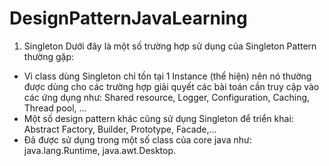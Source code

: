# DesignPatternJavaLearning

1. Singleton
Dưới đây là một số trường hợp sử dụng của Singleton Pattern thường gặp:

- Vì class dùng Singleton chỉ tồn tại 1 Instance (thể hiện) nên nó thường được dùng cho các trường hợp giải quyết các bài toán cần truy cập vào các ứng dụng như: Shared resource, Logger, Configuration, Caching, Thread pool, …
- Một số design pattern khác cũng sử dụng Singleton để triển khai: Abstract Factory, Builder, Prototype, Facade,…
- Đã được sử dụng trong một số class của core java như: java.lang.Runtime, java.awt.Desktop.
